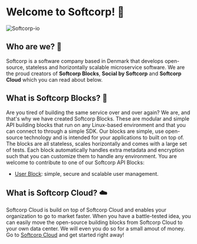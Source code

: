 # Welcome to  Softcorp! 👋

![Softcorp-io](https://raw.githubusercontent.com/softcorp-io/website/main/softcorp/cover_white/cover_white.png)

## Who are we? 🤔
Softcorp is a software company based in Denmark that develops open-source, stateless and horizontally scalable microservice software. We are the proud creators of **Softcorp Blocks**, **Social by Softcorp** and **Softcorp Cloud** which you can read about below. 

## What is Softcorp Blocks? 🧱
Are you tired of building the same service over and over again? We are, and that's why we have created Softcorp Blocks. These are modular and simple API building blocks that run on any Linux-based environment and that you can connect to through a simple SDK. Our blocks are simple, use open-source technology and is intended for your applications to built on top of. The blocks are all stateless, scales horizontally and comes with a large set of tests.
Each block automatically handles extra metadata and encryption such that you can customize them to handle any environment.
You are welcome to contribute to one of our Softcorp API Blocks:
 - [User Block](https://github.com/softcorp-io/block-user-service): simple, secure and scalable user management.

## What is Softcorp Cloud? ☁️
Softcorp Cloud is build on top of Softcorp Cloud and enables your organization to go to market faster. When you have a battle-tested idea, you can easily move the open-source building blocks from Softcorp Cloud to your own data center. We will even you do so for a small amout of money.
Go to [Softcorp Cloud](https://cloud.softcorp.io) and get started right away!
